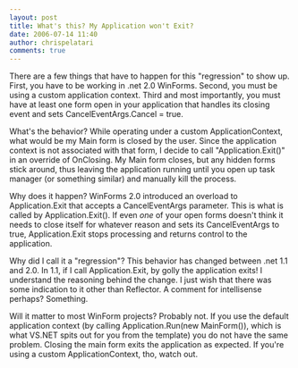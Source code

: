 ```yaml
---
layout: post
title: What's this? My Application won't Exit?
date: 2006-07-14 11:40
author: chrispelatari
comments: true
---
```

<p>There are a few things that have to happen for this "regression" to show up. First, you have to be working in .net 2.0 WinForms. Second, you must be using a custom application context. Third and most importantly, you must have at least one form open in your application that handles its closing event and sets CancelEventArgs.Cancel = true.</p> <p>What's the behavior? While operating under a custom ApplicationContext, what would be my Main form is closed by the user. Since the application context is not associated with that form, I decide to call "Application.Exit()" in an override of OnClosing. My Main form closes, but any hidden forms stick around, thus leaving the application running until you open up task manager (or something similar) and manually kill the process.</p> <p>Why does it happen? WinForms 2.0 introduced an overload to Application.Exit that accepts a CancelEventArgs parameter. This is what is called by Application.Exit(). If even <em>one</em> of your open forms doesn't think it needs to close itself for whatever reason and sets its CancelEventArgs to true, Application.Exit stops processing and returns control to the application.</p> <p>Why did I call it a "regression"? This behavior has changed between .net 1.1 and 2.0. In 1.1, if I call Application.Exit, by golly the application exits! I understand the reasoning behind the change. I just wish that there was some indication to it other than Reflector. A comment for intellisense perhaps? Something. </p> <p>Will it matter to most WinForm projects? Probably not. If you use the default application context (by calling Application.Run(new MainForm()), which is what VS.NET spits out for you from the template) you do not have the same problem. Closing the main form exits the application as expected. If you're using a custom ApplicationContext, tho, watch out.</p>
